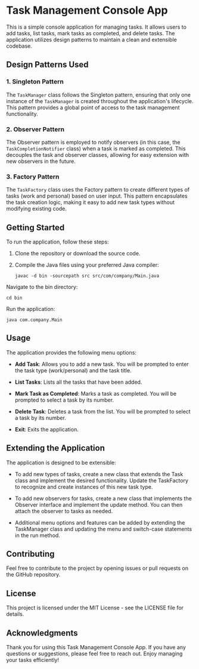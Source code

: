 # Task Management Console App

This is a simple console application for managing tasks. It allows users to add tasks, list tasks, mark tasks as completed, and delete tasks. The application utilizes design patterns to maintain a clean and extensible codebase.

## Design Patterns Used

### 1. Singleton Pattern

The `TaskManager` class follows the Singleton pattern, ensuring that only one instance of the `TaskManager` is created throughout the application's lifecycle. This pattern provides a global point of access to the task management functionality.

### 2. Observer Pattern

The Observer pattern is employed to notify observers (in this case, the `TaskCompletionNotifier` class) when a task is marked as completed. This decouples the task and observer classes, allowing for easy extension with new observers in the future.

### 3. Factory Pattern

The `TaskFactory` class uses the Factory pattern to create different types of tasks (work and personal) based on user input. This pattern encapsulates the task creation logic, making it easy to add new task types without modifying existing code.

## Getting Started

To run the application, follow these steps:

1. Clone the repository or download the source code.

2. Compile the Java files using your preferred Java compiler:
   
   ```shell
   javac -d bin -sourcepath src src/com/company/Main.java
   
Navigate to the bin directory:

   ```shell
   cd bin
   ```
Run the application:
   ```shell
java com.company.Main
   ```
## Usage
The application provides the following menu options:

- **Add Task**: Allows you to add a new task. You will be prompted to enter the task type (work/personal) and the task title.

- **List Tasks**: Lists all the tasks that have been added.

- **Mark Task as Completed**: Marks a task as completed. You will be prompted to select a task by its number.

- **Delete Task**: Deletes a task from the list. You will be prompted to select a task by its number.

- **Exit**: Exits the application.

## Extending the Application

The application is designed to be extensible:

- To add new types of tasks, create a new class that extends the Task class and implement the desired functionality. Update the TaskFactory to recognize and create instances of this new task type.

- To add new observers for tasks, create a new class that implements the Observer interface and implement the update method. You can then attach the observer to tasks as needed.

- Additional menu options and features can be added by extending the TaskManager class and updating the menu and switch-case statements in the run method.

## Contributing

Feel free to contribute to the project by opening issues or pull requests on the GitHub repository.

## License

This project is licensed under the MIT License - see the LICENSE file for details.

## Acknowledgments

Thank you for using this Task Management Console App. If you have any questions or suggestions, please feel free to reach out. Enjoy managing your tasks efficiently!
